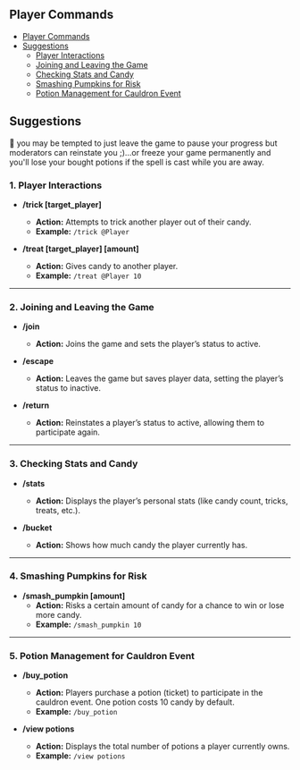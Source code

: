 

## Player Commands

<!-- TOC -->

- [Player Commands](#player-commands)
- [Suggestions](#suggestions)
    - [Player Interactions](#player-interactions)
    - [Joining and Leaving the Game](#joining-and-leaving-the-game)
    - [Checking Stats and Candy](#checking-stats-and-candy)
    - [Smashing Pumpkins for Risk](#smashing-pumpkins-for-risk)
    - [Potion Management for Cauldron Event](#potion-management-for-cauldron-event)

<!-- /TOC -->

## Suggestions

:eyes: you may be tempted to just leave the game to pause your progress but moderators can reinstate you ;)...or freeze your game permanently and you'll lose your bought potions if the spell is cast while you are away.

### 1. Player Interactions

- **/trick [target_player]**
  - **Action:** Attempts to trick another player out of their candy.
  - **Example:** `/trick @Player`

- **/treat [target_player] [amount]**
  - **Action:** Gives candy to another player.
  - **Example:** `/treat @Player 10`

---

### 2. Joining and Leaving the Game

- **/join**
  - **Action:** Joins the game and sets the player’s status to active.

- **/escape**
  - **Action:** Leaves the game but saves player data, setting the player’s status to inactive.

- **/return**
  - **Action:** Reinstates a player’s status to active, allowing them to participate again.

---

### 3. Checking Stats and Candy

- **/stats**
  - **Action:** Displays the player’s personal stats (like candy count, tricks, treats, etc.).

- **/bucket**
  - **Action:** Shows how much candy the player currently has.

---

### 4. Smashing Pumpkins for Risk

- **/smash_pumpkin [amount]**
  - **Action:** Risks a certain amount of candy for a chance to win or lose more candy.
  - **Example:** `/smash_pumpkin 10`

---

### 5. Potion Management for Cauldron Event

- **/buy_potion**
  - **Action:** Players purchase a potion (ticket) to participate in the cauldron event. One potion costs 10 candy by default.
  - **Example:** `/buy_potion`

- **/view potions**
  - **Action:** Displays the total number of potions a player currently owns.
  - **Example:** `/view potions`
